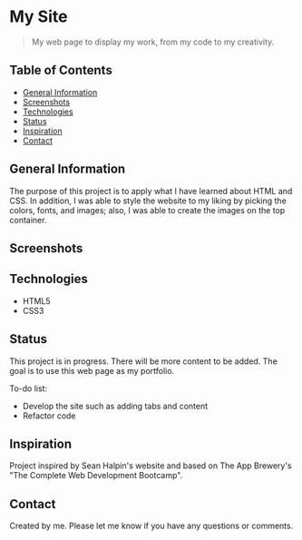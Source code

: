 # My Site
>My web page to display my work, from my code to my creativity.

## Table of Contents
* [General Information](#general-information)
* [Screenshots](#screenshots)
* [Technologies](#technologies)
* [Status](#status)
* [Inspiration](#inspiration)
* [Contact](#contact)

## General Information
The purpose of this project is to apply what I have learned about HTML and CSS. 
In addition, I was able to style the website to my liking by picking the colors, fonts, and images; also, I was able to create 
the images on the top container.

## Screenshots

## Technologies
* HTML5
* CSS3

## Status
This project is in progress. There will be more content to be added. The goal is to use this web page as my portfolio. 

To-do list:
* Develop the site such as adding tabs and content
* Refactor code

## Inspiration
Project inspired by Sean Halpin's website and based on The App Brewery's "The Complete Web Development Bootcamp".

## Contact
Created by me. Please let me know if you have any questions or comments.

